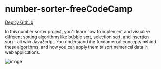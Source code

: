 # number-sorter-freeCodeCamp

[Deploy Github](https://lquesadam.github.io/number-sorter-freeCodeCamp/)

In this number sorter project, you'll learn how to implement and visualize different sorting algorithms like bubble sort, selection sort, and insertion sort – all with JavaScript. You understand the fundamental concepts behind these algorithms, and how you can apply them to sort numerical data in web applications.

![image](https://github.com/LQuesadaM/number-sorter-freeCodeCamp/assets/98289632/0a9b5fe4-8457-4427-9461-682078cd76b7)
